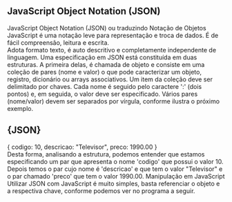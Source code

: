 ## JavaScript Object Notation (JSON)
JavaScript Object Notation (JSON) ou traduzindo Notação de Objetos JavaScript é uma 
notação leve para representação e troca de dados. É de fácil compreensão, leitura e escrita. <br>
Adota formato texto, é auto descritivo e completamente independente de linguagem.
Uma especificação em JSON está constituída em duas estruturas. A primeira delas, é 
chamada de objeto e consiste em uma coleção de pares (nome e valor) o que pode caracterizar 
um objeto, registro, dicionário ou arrays associativos. Um item da coleção deve ser delimitado 
por chaves. Cada nome é seguido pelo caractere ':' (dois pontos) e, em seguida, o valor deve ser 
especificado. Vários pares (nome/valor) devem ser separados por vírgula, conforme ilustra o 
próximo exemplo.
## {JSON}
{ codigo: 10, descricao: "Televisor", preco: 1990.00 } <br>
Desta forma, analisando a estrutura, podemos entender que estamos especificando um 
par que apresenta o nome 'codigo' que possui o valor 10. Depois temos o par cujo nome é 
'descricao' e que tem o valor "Televisor" e o par chamado 'preco' que tem o valor 1990.00. 
Manipulação em JavaScript <br>
Utilizar JSON com JavaScript é muito simples, basta referenciar o objeto e a respectiva 
chave, conforme podemos ver no programa a seguir.
